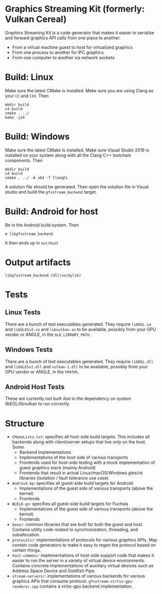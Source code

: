 # Graphics Streaming Kit (formerly: Vulkan Cereal)

Graphics Streaming Kit is a code generator that makes it easier to serialize
and forward graphics API calls from one place to another:

- From a virtual machine guest to host for virtualized graphics
- From one process to another for IPC graphics
- From one computer to another via network sockets

# Build: Linux

Make sure the latest CMake is installed.
Make sure you are using Clang as your `CC` and `CXX`. Then

    mkdir build
    cd build
    cmake . ../
    make -j24

# Build: Windows

Make sure the latest CMake is installed.  Make sure Visual Studio 2019 is
installed on your system along with all the Clang C++ toolchain components.
Then

    mkdir build
    cd build
    cmake . ../ -A x64 -T ClangCL

A solution file should be generated. Then open the solution file in Visual
studio and build the `gfxstream_backend` target.

# Build: Android for host

Be in the Android build system. Then

    m libgfxstream_backend

It then ends up in `out/host`

# Output artifacts

    libgfxstream_backend.(dll|so|dylib)

# Tests

## Linux Tests

There are a bunch of test executables generated. They require `libEGL.so` and `libGLESv2.so` and `libvulkan.so` to be available, possibly from your GPU vendor or ANGLE, in the `$LD_LIBRARY_PATH`.

## Windows Tests

There are a bunch of test executables generated. They require `libEGL.dll` and `libGLESv2.dll` and `vulkan-1.dll` to be available, possibly from your GPU vendor or ANGLE, in the `%PATH%`.

## Android Host Tests

These are currently not built due to the dependency on system libEGL/libvulkan to run correctly.

# Structure

- `CMakeLists.txt`: specifies all host-side build targets. This includes all
  backends along with client/server setups that live only on the host. Some
  - Backend implementations
  - Implementations of the host side of various transports
  - Frontends used for host-side testing with a mock implementation of guest
    graphics stack (mainly Android)
  - Frontends that result in actual Linux/macOS/Windows gles/vk libraries
    (isolation / fault tolerance use case)
- `Android.bp`: specifies all guest-side build targets for Android:
  - Implementations of the guest side of various transports (above the kernel)
  - Frontends
- `BUILD.gn`: specifies all guest-side build targets for Fuchsia
  - Implementations of the guest side of various transports (above the kernel)
  - Frontends
- `base/`: common libraries that are built for both the guest and host.
  Contains utility code related to synchronization, threading, and suballocation.
- `protocols/`: implementations of protocols for various graphics APIs. May contain
code generators to make it easy to regen the protocol based on certain things.
- `host-common/`: implementations of host-side support code that makes it
  easier to run the server in a variety of virtual device environments.
  Contains concrete implementations of auxiliary virtual devices such as
  Address Space Device and Goldfish Pipe.
- `stream-servers/`: implementations of various backends for various graphics
  APIs that consume protocol. `gfxstream-virtio-gpu-renderer.cpp` contains a
  virtio-gpu backend implementation.
